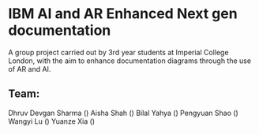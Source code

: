 # IBM AI and AR Enhanced Next gen documentation 
A group project carried out by 3rd year students at Imperial College London, with the aim to enhance documentation diagrams through the use of AR and AI.

## Team:
Dhruv Devgan Sharma ()
Aisha Shah ()
Bilal Yahya ()
Pengyuan Shao ()
Wangyi Lu ()
Yuanze Xia ()

